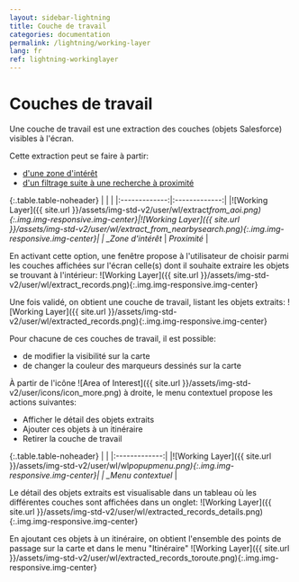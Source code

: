 ```yaml
---
layout: sidebar-lightning
title: Couche de travail
categories: documentation
permalink: /lightning/working-layer
lang: fr
ref: lightning-workinglayer
---
```


<style>
  .table-noheader th { display:none;}
</style>

# Couches de travail

Une couche de travail est une extraction des couches (objets Salesforce) visibles à l'écran.

Cette extraction peut se faire à partir:

- [d'une zone d'intérêt](/lightning/zone-interet)
- [d'un filtrage suite à une recherche à proximité](/lightning/objects#filtrage-par-recherche--proximit)

{:.table.table-noheader}
| | |
|:-------------:|:-------------:|
|![Working Layer]({{ site.url }}/assets/img-std-v2/user/wl/extract*from_aoi.png){:.img.img-responsive.img-center}|![Working Layer]({{ site.url }}/assets/img-std-v2/user/wl/extract_from_nearbysearch.png){:.img.img-responsive.img-center}|
| \_Zone d'intérêt* | _Proximité_ |

En activant cette option, une fenêtre propose à l'utilisateur de choisir parmi les couches affichées sur l'écran celle(s) dont il souhaite extraire les objets se trouvant à l'intérieur:
![Working Layer]({{ site.url }}/assets/img-std-v2/user/wl/extract_records.png){:.img.img-responsive.img-center}

Une fois validé, on obtient une couche de travail, listant les objets extraits:
![Working Layer]({{ site.url }}/assets/img-std-v2/user/wl/extracted_records.png){:.img.img-responsive.img-center}

Pour chacune de ces couches de travail, il est possible:

- de modifier la visibilité sur la carte
- de changer la couleur des marqueurs dessinés sur la carte

&Agrave; partir de l'icône ![Area of Interest]({{ site.url }}/assets/img-std-v2/user/icons/icon_more.png) à droite, le menu contextuel propose les actions suivantes:

- Afficher le détail des objets extraits
- Ajouter ces objets à un itinéraire
- Retirer la couche de travail

{:.table.table-noheader}
| |
|:-------------:|
|![Working Layer]({{ site.url }}/assets/img-std-v2/user/wl/wl*popupmenu.png){:.img.img-responsive.img-center}|
| \_Menu contextuel* |

Le détail des objets extraits est visualisable dans un tableau où les différentes couches sont affichées dans un onglet:
![Working Layer]({{ site.url }}/assets/img-std-v2/user/wl/extracted_records_details.png){:.img.img-responsive.img-center}

En ajoutant ces objets à un itinéraire, on obtient l'ensemble des points de passage sur la carte et dans le menu "Itinéraire"
![Working Layer]({{ site.url }}/assets/img-std-v2/user/wl/extracted_records_toroute.png){:.img.img-responsive.img-center}
